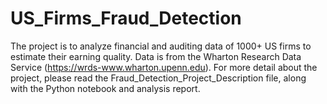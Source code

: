 # US_Firms_Fraud_Detection
The project is to analyze financial and auditing data of 1000+ US firms to estimate their earning quality. Data is from the Wharton Research Data Service (https://wrds-www.wharton.upenn.edu). For more detail about the project, please read the Fraud_Detection_Project_Description file, along with the Python notebook and analysis report.
